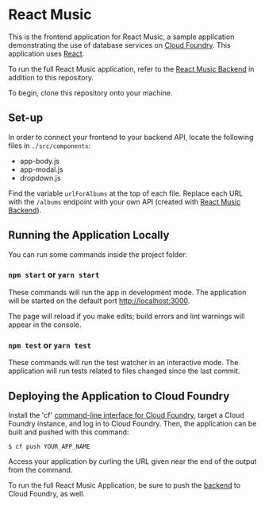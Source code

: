 React Music
===========

This is the frontend application for React Music, a sample application demonstrating the use of database services on 
[Cloud Foundry](http://cloudfoundry.org). This application uses [React](https://facebook.github.io/react/).

To run the full React Music application, refer to the [React Music Backend](https://github.com/shainachen/react-music)
in addition to this repository.

To begin, clone this repository onto your machine. 

## Set-up

In order to connect your frontend to your backend API, locate the following files in `./src/components`:

* app-body.js
* app-modal.js
* dropdown.js

Find the variable `urlForAlbums` at the top of each file. Replace each URL with the `/albums` endpoint with your own API
(created with [React Music Backend](https://github.com/shainachen/react-music)).

## Running the Application Locally

You can run some commands inside the project folder:

### `npm start` or `yarn start`
These commands will run the app in development mode.
The application will be started on the default port [http://localhost:3000](http://localhost:3000).

The page will reload if you make edits; build errors and lint warnings will appear in the console.

### `npm test` or `yarn test`
These commands will run the test watcher in an interactive mode.
The application will run tests related to files changed since the last commit.

## Deploying the Application to Cloud Foundry

Install the 'cf' [command-line interface for Cloud Foundry](http://docs.cloudfoundry.org/cf-cli/), target a Cloud Foundry instance,
and log in to Cloud Foundry. Then, the application can be built and pushed with this command:

~~~
$ cf push YOUR_APP_NAME
~~~

Access your application by curling the URL given near the end of the output from the command.

To run the full React Music Application, be sure to push the [backend](https://github.com/shainachen/react-music) to
Cloud Foundry, as well.